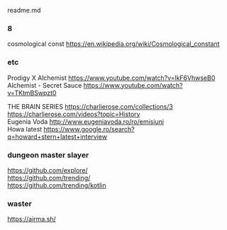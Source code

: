 readme.md


### 8

cosmological const https://en.wikipedia.org/wiki/Cosmological_constant

### etc
Prodigy X Alchemist https://www.youtube.com/watch?v=lkF6VhwseB0  
Alchemist - Secret Sauce https://www.youtube.com/watch?v=TKtmBSwpzt0

THE BRAIN SERIES https://charlierose.com/collections/3
https://charlierose.com/videos?topic=History  
Eugenia Voda http://www.eugeniavoda.ro/ro/emisiuni  
Howa latest https://www.google.ro/search?q=howard+stern+latest+interview

### dungeon master slayer
https://github.com/explore/  
https://github.com/trending/  
https://github.com/trending/kotlin  

### waster

https://airma.sh/


